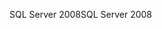 <span data-ttu-id="e449a-101">SQL Server 2008</span><span class="sxs-lookup"><span data-stu-id="e449a-101">SQL Server 2008</span></span>